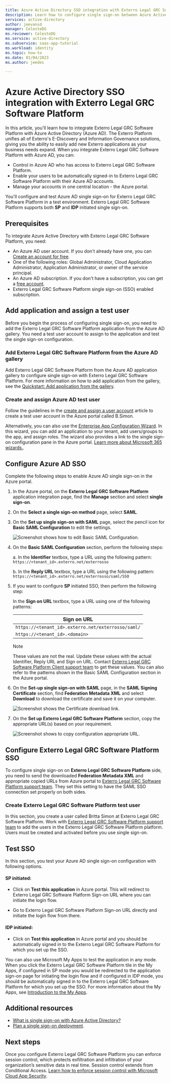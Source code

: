 ```yaml
---
title: Azure Active Directory SSO integration with Exterro Legal GRC Software Platform
description: Learn how to configure single sign-on between Azure Active Directory and Exterro Legal GRC Software Platform.
services: active-directory
author: jeevansd
manager: CelesteDG
ms.reviewer: CelesteDG
ms.service: active-directory
ms.subservice: saas-app-tutorial
ms.workload: identity
ms.topic: how-to
ms.date: 01/04/2023
ms.author: jeedes

---
```


# Azure Active Directory SSO integration with Exterro Legal GRC Software Platform

In this article, you'll learn how to integrate Exterro Legal GRC Software Platform with Azure Active Directory (Azure AD). The Exterro Platform unifies all of Exterro's E-Discovery and Information Governance solutions, giving you the ability to easily add new Exterro applications as your business needs expand. When you integrate Exterro Legal GRC Software Platform with Azure AD, you can:

* Control in Azure AD who has access to Exterro Legal GRC Software Platform.
* Enable your users to be automatically signed-in to Exterro Legal GRC Software Platform with their Azure AD accounts.
* Manage your accounts in one central location - the Azure portal.

You'll configure and test Azure AD single sign-on for Exterro Legal GRC Software Platform in a test environment. Exterro Legal GRC Software Platform supports both **SP** and **IDP** initiated single sign-on.

## Prerequisites

To integrate Azure Active Directory with Exterro Legal GRC Software Platform, you need:

* An Azure AD user account. If you don't already have one, you can [Create an account for free](https://azure.microsoft.com/free/?WT.mc_id=A261C142F).
* One of the following roles: Global Administrator, Cloud Application Administrator, Application Administrator, or owner of the service principal.
* An Azure AD subscription. If you don't have a subscription, you can get a [free account](https://azure.microsoft.com/free/).
* Exterro Legal GRC Software Platform single sign-on (SSO) enabled subscription.

## Add application and assign a test user

Before you begin the process of configuring single sign-on, you need to add the Exterro Legal GRC Software Platform application from the Azure AD gallery. You need a test user account to assign to the application and test the single sign-on configuration.

### Add Exterro Legal GRC Software Platform from the Azure AD gallery

Add Exterro Legal GRC Software Platform from the Azure AD application gallery to configure single sign-on with Exterro Legal GRC Software Platform. For more information on how to add application from the gallery, see the [Quickstart: Add application from the gallery](../manage-apps/add-application-portal.md).

### Create and assign Azure AD test user

Follow the guidelines in the [create and assign a user account](../manage-apps/add-application-portal-assign-users.md) article to create a test user account in the Azure portal called B.Simon.

Alternatively, you can also use the [Enterprise App Configuration Wizard](https://portal.office.com/AdminPortal/home?Q=Docs#/azureadappintegration). In this wizard, you can add an application to your tenant, add users/groups to the app, and assign roles. The wizard also provides a link to the single sign-on configuration pane in the Azure portal. [Learn more about Microsoft 365 wizards.](/microsoft-365/admin/misc/azure-ad-setup-guides). 

## Configure Azure AD SSO

Complete the following steps to enable Azure AD single sign-on in the Azure portal.

1. In the Azure portal, on the **Exterro Legal GRC Software Platform** application integration page, find the **Manage** section and select **single sign-on**.
1. On the **Select a single sign-on method** page, select **SAML**.
1. On the **Set up single sign-on with SAML** page, select the pencil icon for **Basic SAML Configuration** to edit the settings.

   ![Screenshot shows how to edit Basic SAML Configuration.](common/edit-urls.png "Basic Configuration")

1. On the **Basic SAML Configuration** section, perform the following steps:

    a. In the **Identifier** textbox, type a URL using the following pattern:
    `https://<tenant_id>.exterro.net/exterrosso`

    b. In the **Reply URL** textbox, type a URL using the following pattern:
    `https://<tenant_id>.exterro.net/exterrosso/saml/SSO`

1. If you want to configure **SP** initiated SSO, then perform the following step:  

    In the **Sign on URL** textbox, type a URL using one of the following patterns:

    | **Sign on URL** |
    |-------|
    | `https://<tenant_id>.exterro.net/exterrosso/saml/` |
    | `https://<tenant_id>.<domain>` |

    > [!Note]
    > These values are not the real. Update these values with the actual Identifier, Reply URL and Sign on URL. Contact [Exterro Legal GRC Software Platform Client support team](mailto:support@exterro.com) to get these values. You can also refer to the patterns shown in the Basic SAML Configuration section in the Azure portal.
    
1. On the **Set-up single sign-on with SAML** page, in the **SAML Signing Certificate** section,  find **Federation Metadata XML** and select **Download** to download the certificate and save it on your computer.

    ![Screenshot shows the Certificate download link.](common/metadataxml.png "Certificate")

1. On the **Set up Exterro Legal GRC Software Platform** section, copy the appropriate URL(s) based on your requirement.

	![Screenshot shows to copy configuration appropriate URL.](common/copy-configuration-urls.png "Metadata")

## Configure Exterro Legal GRC Software Platform SSO

To configure single sign-on on **Exterro Legal GRC Software Platform** side, you need to send the downloaded **Federation Metadata XML** and appropriate copied URLs from Azure portal to [Exterro Legal GRC Software Platform support team](mailto:support@exterro.com). They set this setting to have the SAML SSO connection set properly on both sides.

### Create Exterro Legal GRC Software Platform test user

In this section, you create a user called Britta Simon at Exterro Legal GRC Software Platform. Work with [Exterro Legal GRC Software Platform support team](mailto:support@exterro.com) to add the users in the Exterro Legal GRC Software Platform platform. Users must be created and activated before you use single sign-on.

## Test SSO 

In this section, you test your Azure AD single sign-on configuration with following options. 

#### SP initiated:

* Click on **Test this application** in Azure portal. This will redirect to Exterro Legal GRC Software Platform Sign-on URL where you can initiate the login flow.  

* Go to Exterro Legal GRC Software Platform Sign-on URL directly and initiate the login flow from there.

#### IDP initiated:

* Click on **Test this application** in Azure portal and you should be automatically signed in to the Exterro Legal GRC Software Platform for which you set up the SSO. 

You can also use Microsoft My Apps to test the application in any mode. When you click the Exterro Legal GRC Software Platform tile in the My Apps, if configured in SP mode you would be redirected to the application sign-on page for initiating the login flow and if configured in IDP mode, you should be automatically signed in to the Exterro Legal GRC Software Platform for which you set up the SSO. For more information about the My Apps, see [Introduction to the My Apps](../user-help/my-apps-portal-end-user-access.md).

## Additional resources

* [What is single sign-on with Azure Active Directory?](../manage-apps/what-is-single-sign-on.md)
* [Plan a single sign-on deployment](../manage-apps/plan-sso-deployment.md).

## Next steps

Once you configure Exterro Legal GRC Software Platform you can enforce session control, which protects exfiltration and infiltration of your organization’s sensitive data in real time. Session control extends from Conditional Access. [Learn how to enforce session control with Microsoft Cloud App Security](/cloud-app-security/proxy-deployment-aad).